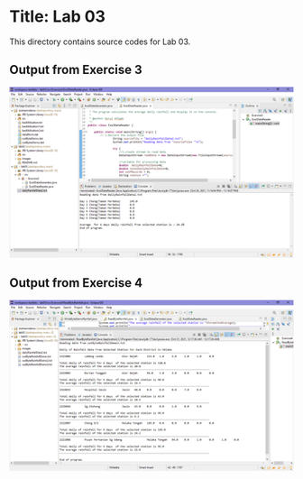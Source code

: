 # Title: Lab 03
This directory contains source codes for Lab 03.
## Output from Exercise 3
![image](https://github.com/fieqasam/dadrepository/blob/main/workspace-dadlabs/lab03/images/exercise3.PNG)
## Output from Exercise 4
![image](https://github.com/fieqasam/dadrepository/blob/main/workspace-dadlabs/lab03/images/Exercise%204%20output.PNG)
